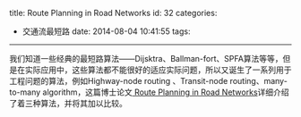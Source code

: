 title: Route Planning in Road Networks
id: 32
categories:
  - 交通流最短路
date: 2014-08-04 10:41:55
tags:
---

我们知道一些经典的最短路算法——Dijsktra、Ballman-fort、SPFA算法等等，但是在实际应用中，这些算法都不能很好的适应实际问题，所以又诞生了一系列用于工程问题的算法，例如Highway-node routing 、Transit-node routing、many-to-many algorithm，这篇博士论文[ Route Planning in Road Networks](http://www.lucienevans.com/wp-content/uploads/2014/08/schultes_diss.pdf)详细介绍了着三种算法，并将其加以比较。